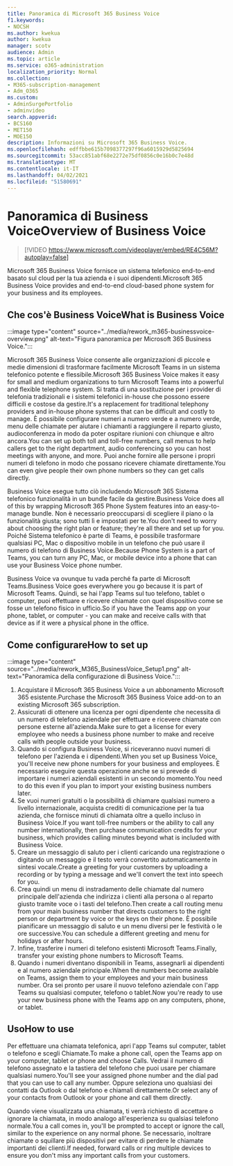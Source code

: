 ```yaml
---
title: Panoramica di Microsoft 365 Business Voice
f1.keywords:
- NOCSH
ms.author: kwekua
author: kwekua
manager: scotv
audience: Admin
ms.topic: article
ms.service: o365-administration
localization_priority: Normal
ms.collection:
- M365-subscription-management
- Adm_O365
ms.custom:
- AdminSurgePortfolio
- adminvideo
search.appverid:
- BCS160
- MET150
- MOE150
description: Informazioni su Microsoft 365 Business Voice.
ms.openlocfilehash: edffbbe615b7098377297f96a6015929d5825694
ms.sourcegitcommit: 53acc851abf68e2272e75df0856c0e16b0c7e48d
ms.translationtype: MT
ms.contentlocale: it-IT
ms.lasthandoff: 04/02/2021
ms.locfileid: "51580691"
---
```

# <a name="overview-of-business-voice"></a><span data-ttu-id="c1a28-103">Panoramica di Business Voice</span><span class="sxs-lookup"><span data-stu-id="c1a28-103">Overview of Business Voice</span></span>

> [!VIDEO https://www.microsoft.com/videoplayer/embed/RE4C56M?autoplay=false]

<span data-ttu-id="c1a28-104">Microsoft 365 Business Voice fornisce un sistema telefonico end-to-end basato sul cloud per la tua azienda e i suoi dipendenti.</span><span class="sxs-lookup"><span data-stu-id="c1a28-104">Microsoft 365 Business Voice provides and end-to-end cloud-based phone system for your business and its employees.</span></span>

## <a name="what-is-business-voice"></a><span data-ttu-id="c1a28-105">Che cos'è Business Voice</span><span class="sxs-lookup"><span data-stu-id="c1a28-105">What is Business Voice</span></span>

:::image type="content" source="../media/rework_m365-businessvoice-overview.png" alt-text="Figura panoramica per Microsoft 365 Business Voice.":::

<span data-ttu-id="c1a28-107">Microsoft 365 Business Voice consente alle organizzazioni di piccole e medie dimensioni di trasformare facilmente Microsoft Teams in un sistema telefonico potente e flessibile.</span><span class="sxs-lookup"><span data-stu-id="c1a28-107">Microsoft 365 Business Voice makes it easy for small and medium organizations to turn Microsoft Teams into a powerful and flexible telephone system.</span></span> <span data-ttu-id="c1a28-108">Si tratta di una sostituzione per i provider di telefonia tradizionali e i sistemi telefonici in-house che possono essere difficili e costose da gestire.</span><span class="sxs-lookup"><span data-stu-id="c1a28-108">It's a replacement for traditional telephony providers and in-house phone systems that can be difficult and costly to manage.</span></span> <span data-ttu-id="c1a28-109">È possibile configurare numeri a numero verde e a numero verde, menu delle chiamate per aiutare i chiamanti a raggiungere il reparto giusto, audioconferenza in modo da poter ospitare riunioni con chiunque e altro ancora.</span><span class="sxs-lookup"><span data-stu-id="c1a28-109">You can set up both toll and toll-free numbers, call menus to help callers get to the right department, audio conferencing so you can host meetings with anyone, and more.</span></span> <span data-ttu-id="c1a28-110">Puoi anche fornire alle persone i propri numeri di telefono in modo che possano ricevere chiamate direttamente.</span><span class="sxs-lookup"><span data-stu-id="c1a28-110">You can even give people their own phone numbers so they can get calls directly.</span></span>

<span data-ttu-id="c1a28-111">Business Voice esegue tutto ciò includendo Microsoft 365 Sistema telefonico funzionalità in un bundle facile da gestire.</span><span class="sxs-lookup"><span data-stu-id="c1a28-111">Business Voice does all of this by wrapping Microsoft 365 Phone System features into an easy-to-manage bundle.</span></span> <span data-ttu-id="c1a28-112">Non è necessario preoccuparsi di scegliere il piano o la funzionalità giusta; sono tutti lì e impostati per te.</span><span class="sxs-lookup"><span data-stu-id="c1a28-112">You don't need to worry about choosing the right plan or feature; they're all there and set up for you.</span></span> <span data-ttu-id="c1a28-113">Poiché Sistema telefonico è parte di Teams, è possibile trasformare qualsiasi PC, Mac o dispositivo mobile in un telefono che può usare il numero di telefono di Business Voice.</span><span class="sxs-lookup"><span data-stu-id="c1a28-113">Because Phone System is a part of Teams, you can turn any PC, Mac, or mobile device into a phone that can use your Business Voice phone number.</span></span>

<span data-ttu-id="c1a28-114">Business Voice va ovunque tu vada perché fa parte di Microsoft Teams.</span><span class="sxs-lookup"><span data-stu-id="c1a28-114">Business Voice goes everywhere you go because it is part of Microsoft Teams.</span></span> <span data-ttu-id="c1a28-115">Quindi, se hai l'app Teams sul tuo telefono, tablet o computer, puoi effettuare e ricevere chiamate con quel dispositivo come se fosse un telefono fisico in ufficio.</span><span class="sxs-lookup"><span data-stu-id="c1a28-115">So if you have the Teams app on your phone, tablet, or computer - you can make and receive calls with that device as if it were a physical phone in the office.</span></span>

## <a name="how-to-set-up"></a><span data-ttu-id="c1a28-116">Come configurare</span><span class="sxs-lookup"><span data-stu-id="c1a28-116">How to set up</span></span>

:::image type="content" source="../media/rework_M365_BusinessVoice_Setup1.png" alt-text="Panoramica della configurazione di Business Voice.":::

1. <span data-ttu-id="c1a28-118">Acquistare il Microsoft 365 Business Voice a un abbonamento Microsoft 365 esistente.</span><span class="sxs-lookup"><span data-stu-id="c1a28-118">Purchase the Microsoft 365 Business Voice add-on to an existing Microsoft 365 subscription.</span></span>
1. <span data-ttu-id="c1a28-119">Assicurati di ottenere una licenza per ogni dipendente che necessita di un numero di telefono aziendale per effettuare e ricevere chiamate con persone esterne all'azienda.</span><span class="sxs-lookup"><span data-stu-id="c1a28-119">Make sure to get a license for every employee who needs a business phone number to make and receive calls with people outside your business.</span></span>
1. <span data-ttu-id="c1a28-120">Quando si configura Business Voice, si riceveranno nuovi numeri di telefono per l'azienda e i dipendenti.</span><span class="sxs-lookup"><span data-stu-id="c1a28-120">When you set up Business Voice, you'll receive new phone numbers for your business and employees.</span></span> <span data-ttu-id="c1a28-121">È necessario eseguire questa operazione anche se si prevede di importare i numeri aziendali esistenti in un secondo momento.</span><span class="sxs-lookup"><span data-stu-id="c1a28-121">You need to do this even if you plan to import your existing business numbers later.</span></span>
1. <span data-ttu-id="c1a28-122">Se vuoi numeri gratuiti o la possibilità di chiamare qualsiasi numero a livello internazionale, acquista crediti di comunicazione per la tua azienda, che fornisce minuti di chiamata oltre a quello incluso in Business Voice.</span><span class="sxs-lookup"><span data-stu-id="c1a28-122">If you want toll-free numbers or the ability to call any number internationally, then purchase communication credits for your business, which provides calling minutes beyond what is included with Business Voice.</span></span>
1. <span data-ttu-id="c1a28-123">Creare un messaggio di saluto per i clienti caricando una registrazione o digitando un messaggio e il testo verrà convertito automaticamente in sintesi vocale.</span><span class="sxs-lookup"><span data-stu-id="c1a28-123">Create a greeting for your customers by uploading a recording or by typing a message and we'll convert the text into speech for you.</span></span>
1. <span data-ttu-id="c1a28-124">Crea quindi un menu di instradamento delle chiamate dal numero principale dell'azienda che indirizza i clienti alla persona o al reparto giusto tramite voce o i tasti del telefono.</span><span class="sxs-lookup"><span data-stu-id="c1a28-124">Then create a call routing menu from your main business number that directs customers to the right person or department by voice or the keys on their phone.</span></span> <span data-ttu-id="c1a28-125">È possibile pianificare un messaggio di saluto e un menu diversi per le festività o le ore successive.</span><span class="sxs-lookup"><span data-stu-id="c1a28-125">You can schedule a different greeting and menu for holidays or after hours.</span></span>
1. <span data-ttu-id="c1a28-126">Infine, trasferire i numeri di telefono esistenti Microsoft Teams.</span><span class="sxs-lookup"><span data-stu-id="c1a28-126">Finally, transfer your existing phone numbers to Microsoft Teams.</span></span>
1. <span data-ttu-id="c1a28-127">Quando i numeri diventano disponibili in Teams, assegnarli ai dipendenti e al numero aziendale principale.</span><span class="sxs-lookup"><span data-stu-id="c1a28-127">When the numbers become available on Teams, assign them to your employees and your main business number.</span></span> <span data-ttu-id="c1a28-128">Ora sei pronto per usare il nuovo telefono aziendale con l'app Teams su qualsiasi computer, telefono o tablet.</span><span class="sxs-lookup"><span data-stu-id="c1a28-128">Now you're ready to use your new business phone with the Teams app on any computers, phone, or tablet.</span></span>

## <a name="how-to-use"></a><span data-ttu-id="c1a28-129">Uso</span><span class="sxs-lookup"><span data-stu-id="c1a28-129">How to use</span></span>

<span data-ttu-id="c1a28-130">Per effettuare una chiamata telefonica, apri l'app Teams sul computer, tablet o telefono e scegli Chiamate.</span><span class="sxs-lookup"><span data-stu-id="c1a28-130">To make a phone call, open the Teams app on your computer, tablet or phone and choose Calls.</span></span> <span data-ttu-id="c1a28-131">Vedrai il numero di telefono assegnato e la tastiera del telefono che puoi usare per chiamare qualsiasi numero.</span><span class="sxs-lookup"><span data-stu-id="c1a28-131">You'll see your assigned phone number and the dial pad that you can use to call any number.</span></span> <span data-ttu-id="c1a28-132">Oppure seleziona uno qualsiasi dei contatti da Outlook o dal telefono e chiamali direttamente.</span><span class="sxs-lookup"><span data-stu-id="c1a28-132">Or select any of your contacts from Outlook or your phone and call them directly.</span></span>

<span data-ttu-id="c1a28-133">Quando viene visualizzata una chiamata, ti verrà richiesto di accettare o ignorare la chiamata, in modo analogo all'esperienza su qualsiasi telefono normale.</span><span class="sxs-lookup"><span data-stu-id="c1a28-133">You a call comes in, you'll be prompted to accept or ignore the call, similar to the experience on any normal phone.</span></span> <span data-ttu-id="c1a28-134">Se necessario, inoltrare chiamate o squillare più dispositivi per evitare di perdere le chiamate importanti dei clienti.</span><span class="sxs-lookup"><span data-stu-id="c1a28-134">If needed, forward calls or ring multiple devices to ensure you don't miss any important calls from your customers.</span></span>